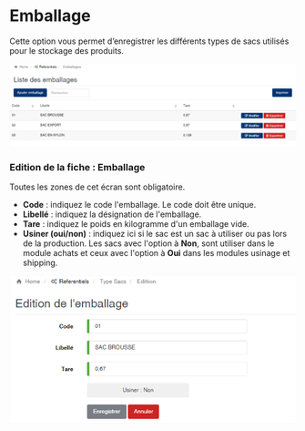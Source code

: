 # Emballage

Cette option vous permet d’enregistrer les différents types de sacs utilisés pour le stockage des produits.

![](../../.gitbook/assets/emballage1.png)

### **Edition de la fiche : Emballage**

Toutes les zones de cet écran sont obligatoire.

* **Code** : indiquez le code l'emballage. Le code doit être unique.
* **Libellé** : indiquez la désignation de l'emballage.
* **Tare** : indiquez le poids en kilogramme d'un emballage vide.
* **Usiner (oui/non)** : indiquez ici si le sac est un sac à utiliser ou pas lors de la production. Les sacs avec l'option à **Non**, sont utiliser dans le module achats et ceux avec l'option à **Oui** dans les modules usinage et shipping.

![](../../.gitbook/assets/emballage2.png)
